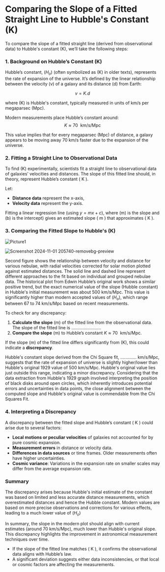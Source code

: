 # Comparing the Slope of a Fitted Straight Line to Hubble's Constant \(K\)

To compare the slope of a fitted straight line (derived from observational data) to Hubble's constant \(K\), we’ll take the following steps:

### 1. Background on Hubble’s Constant \(K\)
Hubble’s constant, \($\displaystyle{H}_{{o}}$\) (often symbolized as \(K\) in older texts), represents the rate of expansion of the universe. It’s defined by the linear relationship between the velocity \(v\) of a galaxy and its distance \(d\) from Earth:

$$\displaystyle{v}={K}.{d}$$

where \(K\) is Hubble's constant, typically measured in units of km/s per megaparsec (Mpc).

Modern measurements place Hubble’s constant around:
$$\displaystyle{K}\approx{70}\ \text{ km/s/Mpc}$$

This value implies that for every megaparsec (Mpc) of distance, a galaxy appears to be moving away 70 km/s faster due to the expansion of the universe.

### 2. Fitting a Straight Line to Observational Data
To find \(K\) experimentally, scientists fit a straight line to observational data of galaxies’ velocities and distances. The slope of this fitted line should, in theory, represent Hubble’s constant \( K \).

Let:
- **Distance data** represent the x-axis,
- **Velocity data** represent the y-axis.

Fitting a linear regression line (using $\displaystyle{y}={m}{x}+{c}$), where \(m\) is the slope and \(b\) is the intercept) gives an estimated slope \( m \) that approximates \( K \).

### 3. Comparing the Fitted Slope to Hubble's \(K\)
![Picture1](https://github.com/user-attachments/assets/15527285-45b3-421f-a820-eb4fa7d30ac2)

![Screenshot 2024-11-01 205740-removebg-preview](https://github.com/user-attachments/assets/60b0baa7-42b9-46df-bc52-13eef4426306)

Second figure shows the relationship between velocity and distance for various nebulae, with radial velocities corrected for solar motion plotted against estimated distances. 
The solid line and dashed line represent different approaches to the fit based on individual and grouped nebulae data.
The historical plot from Edwin Hubble’s original work shows a similar positive trend, but the exact numerical value of the slope (Hubble constant) 
in Hubble's initial measurement was about 500 km/s/Mpc. This value is significantly higher than modern accepted values of 
\($\displaystyle{H}_{{o}}$\), which range between 67 to 74 km/s/Mpc based on recent measurements.

To check for any discrepancy:
1. **Calculate the slope** \(m\) of the fitted line from the observational data.
   The slope of the fitted line is ........................
3. **Compare the slope** \(m\) to Hubble’s constant $\displaystyle{K}\approx{70}\ \text{ km/s/Mpc}$.

If the slope \(m\) of the fitted line differs significantly from \(K\), this could indicate a **discrepancy**.

Hubble's constant slope derived from the  Chi Square fit, ............. km/s/Mpc, suggests that the rate of expansion of 
universe is slightly higher/lower than Hubble's original 1929 value of 500 km/s/Mpc.
Hubble's original value lies just outside this range, indicating a minor discrepancy. 
Considering that the data extraction from Hubble's 1929 graph involved interpreting the position of black disks around open circles, 
which inherently introduces potential errors and uncertainties in data points, the close alignment between the computed slope and 
Hubble's original value is commendable from the Chi Squares Fit.

### 4. Interpreting a Discrepancy
A discrepancy between the fitted slope and Hubble’s constant \( K \) could arise due to several factors:
- **Local motions or peculiar velocities** of galaxies not accounted for by pure cosmic expansion.
- **Measurement errors** in distance or velocity data.
- **Differences in data sources** or time frames. Older measurements often have higher uncertainties.
- **Cosmic variance**: Variations in the expansion rate on smaller scales may differ from the average expansion rate.

### Summary
The discrepancy arises because Hubble's initial estimate of the constant was based on limited and less accurate distance measurements, 
which overestimated distances and hence the Hubble constant. Modern values are based on more precise observations and corrections for various effects, leading to a much lower value of 
\($\displaystyle{H}_{{o}}$\)

In summary, the slope in the modern plot should align with current estimates (around 70 km/s/Mpc), much lower than Hubble's original slope. 
This discrepancy highlights the improvement in astronomical measurement techniques over time.
- If the slope of the fitted line matches \( K \), it confirms the observational data aligns with Hubble’s law.
- A significant deviation suggests either data inconsistencies, or that local or cosmic factors are affecting the measurements.

